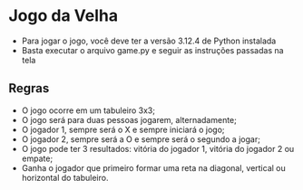# Jogo da Velha 
- Para jogar o jogo, você deve ter a versão 3.12.4 de Python instalada
- Basta executar o arquivo game.py e seguir as instruções passadas na tela

## Regras
- O jogo ocorre em um tabuleiro 3x3;
- O jogo será para duas pessoas jogarem, alternadamente;
- O jogador 1, sempre será o X e sempre iniciará o jogo;
- O jogador 2, sempre será a O e sempre será o segundo a jogar;
- O jogo pode ter 3 resultados: vitória do jogador 1, vitória do jogador 2 ou empate;
- Ganha o jogador que primeiro formar uma reta na diagonal, vertical ou horizontal do tabuleiro.